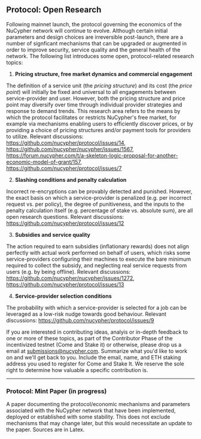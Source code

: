 ## Protocol: Open Research 

Following mainnet launch, the protocol governing the economics of the NuCypher network will continue to evolve. Although certain initial parameters and design choices are irreversible post-launch, there are a number of signficant mechanisms that can be upgraded or augmented in order to improve security, service quality and the general health of the network. The following list introduces some open, protocol-related research topics: 

1) **Pricing structure, free market dynamics and commercial engagement**

The definition of a service unit (the _pricing structure_) and its cost (the _price point_) will initially be fixed and universal to all engagements between service-provider and user. However, both the pricing structure and price point may diversify over time through individual provider strategies and response to demand trends. This research area refers to the means by which the protocol facilitates or restricts NuCypher's free market, for example via mechanisms enabling users to efficiently discover prices, or by providing a choice of pricing structures and/or payment tools for providers to utilize. Relevant discussions: https://github.com/nucypher/protocol/issues/14, https://github.com/nucypher/nucypher/issues/1567, https://forum.nucypher.com/t/a-skeleton-logic-proposal-for-another-economic-model-of-grant/157, https://github.com/nucypher/protocol/issues/7

2) **Slashing conditions and penalty calculation**

Incorrect re-encryptions can be provably detected and punished. However, the exact basis on which a service-provider is penalized (e.g. per incorrect request vs. per policy), the degree of punitiveness, and the inputs to the penalty calculation itself (e.g. percentage of stake vs. absolute sum), are all open research questions. Relevant discussions: https://github.com/nucypher/protocol/issues/12

3) **Subsidies and service quality** 

The action required to earn subsidies (inflationary rewards) does not align perfectly with actual work performed on behalf of users, which risks some service-providers configuring their machines to execute the bare minimum required to collect the subsidy, and neglecting real service requests from users (e.g. by being offline). Relevant discussions: https://github.com/nucypher/nucypher/issues/1272, https://github.com/nucypher/protocol/issues/13

4) **Service-provider selection conditions**

The probability with which a service-provider is selected for a job can be leveraged as a low-risk nudge towards good behaviour. 
Relevant discussions: https://github.com/nucypher/protocol/issues/9

If you are interested in contributing ideas, analyis or in-depth feedback to one or more of these topics, as part of the Contributor Phase of the incentivized testnet (Come and Stake it) or otherwise, please drop us a email at submissions@nucypher.com. Summarize what you'd like to work on and we'll get back to you. Include the email, name, and ETH staking address you used to register for Come and Stake It. We reserve the sole right to determine how valuable a specific contribution is. 

----

### Protocol: Mint Paper (in progress)

A paper documenting the protocol/economic mechanisms and parameters associated with the NuCypher network that have been implemented, deployed or established with some stability. This does not exclude mechanisms that may change later, but this would necessitate an update to the paper. Sources are in Latex.


